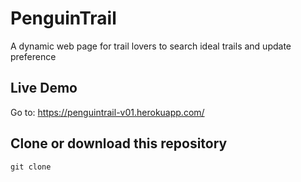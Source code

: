 # PenguinTrail
A dynamic web page for trail lovers to search ideal trails and update preference  

## Live Demo  
Go to: https://penguintrail-v01.herokuapp.com/

## Clone or download this repository
```
git clone
```
